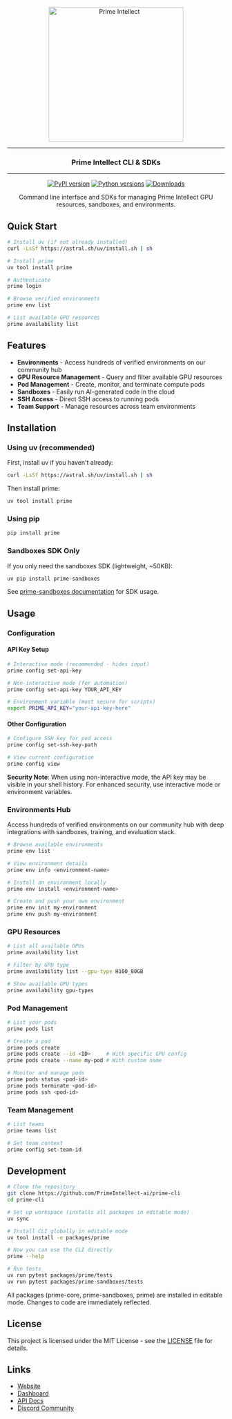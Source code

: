 <p align="center">
  <picture>
    <source media="(prefers-color-scheme: light)" srcset="https://github.com/user-attachments/assets/40c36e38-c5bd-4c5a-9cb3-f7b902cd155d">
    <source media="(prefers-color-scheme: dark)" srcset="https://github.com/user-attachments/assets/6414bc9b-126b-41ca-9307-9e982430cde8">
    <img alt="Prime Intellect" src="https://github.com/user-attachments/assets/6414bc9b-126b-41ca-9307-9e982430cde8" width="312" style="max-width: 100%;">
  </picture>
</p>

---

<h3 align="center">
Prime Intellect CLI & SDKs
</h3>

---

<div align="center">

[![PyPI version](https://img.shields.io/pypi/v/prime?cacheSeconds=60)](https://pypi.org/project/prime/)
[![Python versions](https://img.shields.io/pypi/pyversions/prime?cacheSeconds=60)](https://pypi.org/project/prime/)
[![Downloads](https://img.shields.io/pypi/dm/prime)](https://pypi.org/project/prime/)

Command line interface and SDKs for managing Prime Intellect GPU resources, sandboxes, and environments.
</div>

## Quick Start

```bash
# Install uv (if not already installed)
curl -LsSf https://astral.sh/uv/install.sh | sh

# Install prime
uv tool install prime

# Authenticate
prime login

# Browse verified environments
prime env list

# List available GPU resources
prime availability list
```

## Features

- **Environments** - Access hundreds of verified environments on our community hub
- **GPU Resource Management** - Query and filter available GPU resources
- **Pod Management** - Create, monitor, and terminate compute pods
- **Sandboxes** - Easily run AI-generated code in the cloud
- **SSH Access** - Direct SSH access to running pods
- **Team Support** - Manage resources across team environments

## Installation

### Using uv (recommended)

First, install uv if you haven't already:

```bash
curl -LsSf https://astral.sh/uv/install.sh | sh
```

Then install prime:

```bash
uv tool install prime
```

### Using pip

```bash
pip install prime
```

### Sandboxes SDK Only

If you only need the sandboxes SDK (lightweight, ~50KB):

```bash
uv pip install prime-sandboxes
```

See [prime-sandboxes documentation](./packages/prime-sandboxes/) for SDK usage.

## Usage

### Configuration

#### API Key Setup

```bash
# Interactive mode (recommended - hides input)
prime config set-api-key

# Non-interactive mode (for automation)
prime config set-api-key YOUR_API_KEY

# Environment variable (most secure for scripts)
export PRIME_API_KEY="your-api-key-here"
```

#### Other Configuration

```bash
# Configure SSH key for pod access
prime config set-ssh-key-path

# View current configuration
prime config view
```

**Security Note**: When using non-interactive mode, the API key may be visible in your shell history. For enhanced security, use interactive mode or environment variables.

### Environments Hub

Access hundreds of verified environments on our community hub with deep integrations with sandboxes, training, and evaluation stack.

```bash
# Browse available environments
prime env list

# View environment details
prime env info <environment-name>

# Install an environment locally
prime env install <environment-name>

# Create and push your own environment
prime env init my-environment
prime env push my-environment
```

### GPU Resources

```bash
# List all available GPUs
prime availability list

# Filter by GPU type
prime availability list --gpu-type H100_80GB

# Show available GPU types
prime availability gpu-types
```

### Pod Management

```bash
# List your pods
prime pods list

# Create a pod
prime pods create
prime pods create --id <ID>     # With specific GPU config
prime pods create --name my-pod # With custom name

# Monitor and manage pods
prime pods status <pod-id>
prime pods terminate <pod-id>
prime pods ssh <pod-id>
```

### Team Management

```bash
# List teams
prime teams list

# Set team context
prime config set-team-id
```

## Development

```bash
# Clone the repository
git clone https://github.com/PrimeIntellect-ai/prime-cli
cd prime-cli

# Set up workspace (installs all packages in editable mode)
uv sync

# Install CLI globally in editable mode
uv tool install -e packages/prime

# Now you can use the CLI directly
prime --help

# Run tests
uv run pytest packages/prime/tests
uv run pytest packages/prime-sandboxes/tests
```

All packages (prime-core, prime-sandboxes, prime) are installed in editable mode. Changes to code are immediately reflected.

## License

This project is licensed under the MIT License - see the [LICENSE](LICENSE) file for details.

## Links

- [Website](https://primeintellect.ai)
- [Dashboard](https://app.primeintellect.ai)
- [API Docs](https://api.primeintellect.ai/docs)
- [Discord Community](https://discord.gg/primeintellect)

